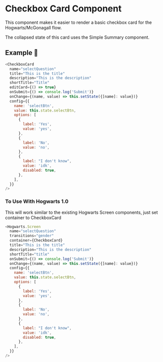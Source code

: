 # Checkbox Card Component

This component makes it easier to render a basic checkbox card for the Hogwarts/McGonagall flow.

The collapsed state of this card uses the Simple Summary component.

## Example 🚀

```javascript
<CheckboxCard
  name="selectQuestion"
  title="This is the title"
  description="This is the description"
  shortTitle="Title"
  editCard={() => true}
  onSubmit={() => console.log('Submit')}
  onChange={(name, value) => this.setState({[name]: value})}
  config={{
    name: 'selectBtn',
    value: this.state.selectBtn,
    options: [
      {
        label: 'Yes',
        value: 'yes',
      },
      {
        label: 'No',
        value: 'no',
      },
      {
        label: "I don't know",
        value: 'idk',
        disabled: true,
      },
    ],
  }}
/>
```

### To Use With Hogwarts 1.0

This will work similar to the existing Hogwarts Screen components, just set container to CheckboxCard

```javascript
<Hogwarts.Screen
  name="selectQuestion"
  transitions="gender"
  container={CheckboxCard}
  title="This is the title"
  description="This is the description"
  shortTitle="title"
  onSubmit={() => console.log('Submit')}
  onChange={(name, value) => this.setState({[name]: value})}
  config={{
    name: 'selectBtn',
    value: this.state.selectBtn,
    options: [
      {
        label: 'Yes',
        value: 'yes',
      },
      {
        label: 'No',
        value: 'no',
      },
      {
        label: "I don't know",
        value: 'idk',
        disabled: true,
      },
    ],
  }}
/>
```
